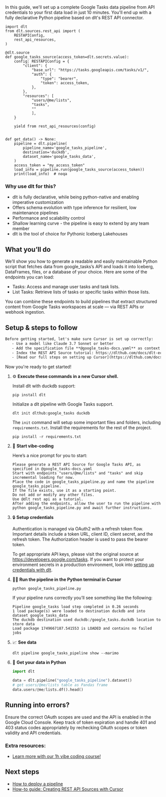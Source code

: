 In this guide, we'll set up a complete Google Tasks data pipeline from API credentials to your first data load in just 10 minutes. You'll end up with a fully declarative Python pipeline based on dlt's REST API connector.

```python-outcome
import dlt
from dlt.sources.rest_api import (
    RESTAPIConfig,
    rest_api_resources,
)

@dlt.source
def google_tasks_source(access_token=dlt.secrets.value):
    config: RESTAPIConfig = {
        "client": {
            "base_url": "https://tasks.googleapis.com/tasks/v1/",
            "auth": {
                "type": "bearer",
                "token": access_token,
            },
        },
        "resources": [
            "users/@me/lists",
            "tasks",
            ""
            ],
    }

    yield from rest_api_resources(config)


def get_data() -> None:
    pipeline = dlt.pipeline(
        pipeline_name='google_tasks_pipeline',
        destination='duckdb',
        dataset_name='google_tasks_data', 
    )
    access_token = "my_access_token"
    load_info = pipeline.run(google_tasks_source(access_token))
    print(load_info)  # noqa
```

### Why use dlt for this?

- dlt is fully declarative, while being python-native and enabling imperative customization
- Offers schema evolution with type inference for resilient, low maintenance pipelines
- Performance and scalability control
- Shallow learning curve - the pipeline is easy to extend by any team member
- dlt is the tool of choice for Pythonic Iceberg Lakehouses

## What you’ll do

We’ll show you how to generate a readable and easily maintainable Python script that fetches data from google_tasks’s API and loads it into Iceberg, DataFrames, files, or a database of your choice. Here are some of the endpoints you can load:

- Tasks: Access and manage user tasks and task lists.
- List Tasks: Retrieve lists of tasks or specific tasks within those lists.

You can combine these endpoints to build pipelines that extract structured content from Google Tasks workspaces at scale — via REST APIs or webhook ingestion.

## Setup & steps to follow

```default
Before getting started, let's make sure Cursor is set up correctly:
   - Use a model like Claude 3.7 Sonnet or better
   - Add the specification file **@google_tasks-docs.yaml** as context
   - Index the REST API Source tutorial: https://dlthub.com/docs/dlt-ecosystem/verified-sources/rest_api/ and add it to context as **@dlt rest api**
   - [Read our full steps on setting up Cursor](https://dlthub.com/docs/dlt-ecosystem/llm-tooling/cursor-restapi#23-configuring-cursor-with-documentation)
```

Now you're ready to get started! 

1. ⚙️ **Execute these commands in a new Cursor shell.**
    
    Install dlt with duckdb support:
    ```shell
    pip install dlt
    ```

    Initialize a dlt pipeline with Google Tasks support.
    ```shell
    dlt init dlthub:google_tasks duckdb
    ```

    The `init` command will setup some important files and folders, including `requirements.txt`. Install the requirements for the rest of the project.
    ```shell
    pip install -r requirements.txt
    ```
    
2. 🤠 **Start vibe-coding**
    
    Here’s a nice prompt for you to start: 
    
    ```prompt
    Please generate a REST API Source for Google Tasks API, as specified in @google_tasks-docs.yaml 
    Start with endpoints "users/@me/lists" and "tasks" and skip incremental loading for now. 
    Place the code in google_tasks_pipeline.py and name the pipeline google_tasks_pipeline. 
    If the file exists, use it as a starting point. 
    Do not add or modify any other files. 
    Use @dlt rest api as a tutorial. 
    After adding the endpoints, allow the user to run the pipeline with python google_tasks_pipeline.py and await further instructions.
    ```

    
3. 🔒 **Setup credentials** 
    
    Authentication is managed via OAuth2 with a refresh token flow. Important details include a token URL, client ID, client secret, and the refresh token. The Authorization header is used to pass the bearer token.
    
    To get appropriate API keys, please visit the original source at https://developers.google.com/tasks.
    If you want to protect your environment secrets in a production environment, look into [setting up credentials with dlt](https://dlthub.com/docs/walkthroughs/add_credentials).
    
4. 🏃‍♀️ **Run the pipeline in the Python terminal in Cursor**
    
    ```shell
    python google_tasks_pipeline.py
    ```
    
    If your pipeline runs correctly you’ll see something like the following:
    
    ```shell
    Pipeline google_tasks load step completed in 0.26 seconds
    1 load package(s) were loaded to destination duckdb and into dataset google_tasks_data
    The duckdb destination used duckdb:/google_tasks.duckdb location to store data
    Load package 1749667187.541553 is LOADED and contains no failed jobs
    ```
    
5. 📈 **See data**
    
    ```shell
    dlt pipeline google_tasks_pipeline show --marimo
    ```
    
6. 🐍 **Get your data in Python**
    
    ```python
    import dlt

   data = dlt.pipeline("google_tasks_pipeline").dataset()
   # get users/@me/lists table as Pandas frame
   data.users/@me/lists.df().head()
    ```

## Running into errors?

Ensure the correct OAuth scopes are used and the API is enabled in the Google Cloud Console. Keep track of token expiration and handle 401 and 403 status codes appropriately by rechecking OAuth scopes or token validity and API credentials.

### Extra resources:

- [Learn more with our 1h vibe coding course!](https://www.youtube.com/watch?v=GGid70rnJuM)

## Next steps

- [How to deploy a pipeline](https://dlthub.com/docs/walkthroughs/deploy-a-pipeline)
- [How-to guide: Creating REST API Sources with Cursor](https://dlthub.com/docs/dlt-ecosystem/llm-tooling/cursor-restapi)